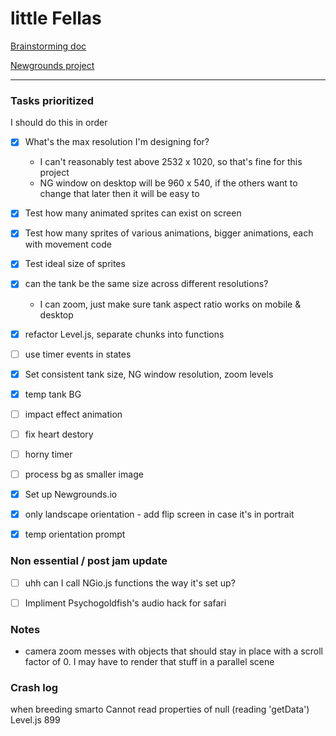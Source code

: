 # little Fellas

[Brainstorming doc](https://docs.google.com/document/d/19n-ml0TKguYE0PrPC5kYycIr7pbs8SALPjUFkuNVtsw/edit)

[Newgrounds project](https://www.newgrounds.com/projects/games/1920192/preview)

---

### Tasks prioritized
I should do this in order

- [x] What's the max resolution I'm designing for?
  - I can't reasonably test above 2532 x 1020, so that's fine for this project
  - NG window on desktop will be 960 x 540, if the others want to change that later then it will be easy to

- [x] Test how many animated sprites can exist on screen
- [x] Test how many sprites of various animations, bigger animations, each with movement code

- [x] Test ideal size of sprites
- [x] can the tank be the same size across different resolutions?
  - I can zoom, just make sure tank aspect ratio works on mobile & desktop

- [x] refactor Level.js, separate chunks into functions
- [ ] use timer events in states

- [x] Set consistent tank size, NG window resolution, zoom levels
- [x] temp tank BG

- [ ] impact effect animation
- [ ] fix heart destory

- [ ] horny timer

- [ ] process bg as smaller image

- [x] Set up Newgrounds.io

- [x] only landscape orientation - add flip screen in case it's in portrait
- [x] temp orientation prompt

### Non essential / post jam update
- [ ] uhh can I call NGio.js functions the way it's set up?

- [ ] Impliment Psychogoldfish's audio hack for safari

### Notes
- camera zoom messes with objects that should stay in place with a scroll factor of 0. I may have to render that stuff in a parallel scene

### Crash log
when breeding smarto
Cannot read properties of null (reading 'getData')
Level.js 899
